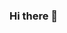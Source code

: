 ### Hi there 👋

<!--
**aldinabbe/aldinabbe** is a ✨ _special_ ✨ repository because its `README.md` (this file) appears on your GitHub profile.

Here are some ideas to get you started:

- 🔭 I’m currently working on ...SQL
- 🌱 I’m currently learning ...DDL
- 👯 I’m looking to collaborate on ...
- 🤔 I’m looking for help with ...days between two dates in SQL
- 💬 Ask me about ...everything about programming

